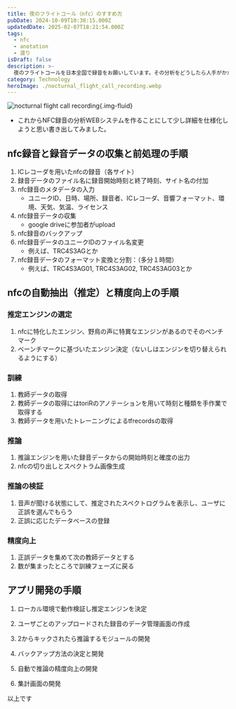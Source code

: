 ```yaml
---
title: 夜のフライトコール（nfc）のすすめ方
pubDate: 2024-10-09T10:38:15.000Z
updatedDate: 2025-02-07T18:21:54.000Z
tags:
  - nfc
  - anotation
  - 渡り
isDraft: false
description: >-
  夜のフライトコールを日本全国で録音をお願いしています。その分析をどうしたら人手がかからないか考えています。その思考の過程を記事にしました。これは修正を重ねていくと思います。
category: Technology
heroImage: ./nocturnal_flight_call_recording.webp
---
```


![nocturnal flight call recording](https://object-storage.tyo2.conoha.io/v1/nc_2520d9a1_blog-astro-assets/blog-astro-assets/nocturnal_flight_call_recording.webp){.img-fluid}

- これからNFC録音の分析WEBシステムを作ることにして少し詳細を仕様化しようと思い書き出してみました。

## nfc録音と録音データの収集と前処理の手順

1. ICレコーダを用いたnfcの録音（各サイト）
2. 録音データのファイル名に録音開始時刻と終了時刻、サイト名の付加
3. nfc録音のメタデータの入力
   - ユニークID、日時、場所、録音者、ICレコーダ、音響フォーマット、環境、天気、気温、ライセンス
4. nfc録音データの収集
   - google driveに参加者がupload
5. nfc録音のバックアップ
6. nfc録音データのユニークIDのファイル名変更
   - 例えば、TRC4S3AGとか
7. nfc録音データのフォーマット変換と分割：（多分１時間）
   - 例えば、TRC4S3AG01, TRC4S3AG02, TRC4S3AG03とか

## nfcの自動抽出（推定）と精度向上の手順

### 推定エンジンの選定

1. nfcに特化したエンジン、野鳥の声に特異なエンジンがあるのでそのベンチマーク
2. ベーンチマークに基づいたエンジン決定（ないしはエンジンを切り替えられるようにする）

### 訓練

1. 教師データの取得
2. 教師データの取得にはtoriRのアノテーションを用いて時刻と種類を手作業で取得する
3. 教師データを用いたトレーニングによるtfrecordsの取得

### 推論

1. 推論エンジンを用いた録音データからの開始時刻と確度の出力
2. nfcの切り出しとスペクトラム画像生成

### 推論の検証

1. 音声が聞ける状態にして、推定されたスペクトログラムを表示し、ユーザに正誤を選んでもらう
2. 正誤に応じたデータベースの登録

### 精度向上

1. 正誤データを集めて次の教師データとする
2. 数が集まったところで訓練フェーズに戻る

## アプリ開発の手順

 1. ローカル環境で動作検証し推定エンジンを決定

 2. ユーザごとのアップロードされた録音のデータ管理画面の作成

 3. 2からキックされたら推論するモジュールの開発

 4. バックアップ方法の決定と開発

 5. 自動で推論の精度向上の開発

 6. 集計画面の開発




以上です

   
